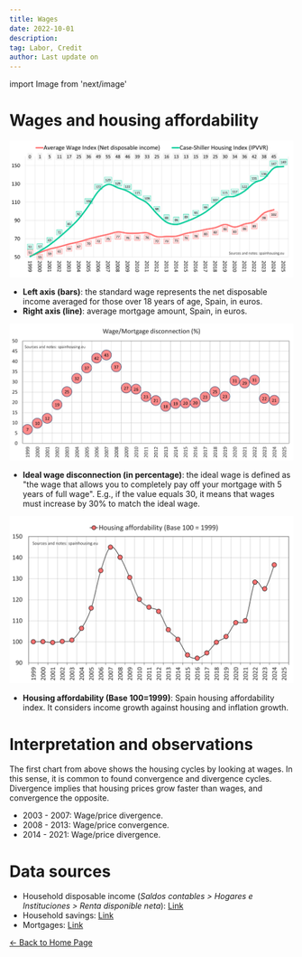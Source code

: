 ```yaml
---
title: Wages
date: 2022-10-01
description:
tag: Labor, Credit
author: Last update on
---
```


import Image from 'next/image'

# Wages and housing affordability

[![Salarios y precio de la vivienda](/images/wageyearly.png)](/images/wageyearly.png)

- **Left axis (bars)**: the standard wage represents the net disposable income averaged for those over 18 years of age, Spain, in euros.
- **Right axis (line)**: average mortgage amount, Spain, in euros.

[![Salario ideal](/images/wageratio.png)](/images/wageratio.png)

- **Ideal wage disconnection (in percentage)**: the ideal wage is defined as "the wage that allows you to completely pay off your mortgage with 5 years of full wage". E.g., if the value equals 30, it means that wages must increase by 30% to match the ideal wage.

[![Acceso a la vivienda](/images/wageaffordability.png)](/images/wageaffordability.png)

- **Housing affordability (Base 100=1999)**: Spain housing affordability index. It considers income growth against housing and inflation growth.

# Interpretation and observations

The first chart from above shows the housing cycles by looking at wages. In this sense, it is common to found convergence and divergence cycles. Divergence implies that housing prices grow faster than wages, and convergence the opposite.

- 2003 - 2007: Wage/price divergence.
- 2008 - 2013: Wage/price convergence.
- 2014 - 2021: Wage/price divergence.

# Data sources

- Household disposable income (_Saldos contables > Hogares e Instituciones > Renta disponible neta_): [Link](https://www.ine.es/jaxiT3/Tabla.htm?t=30906)
- Household savings: [Link](https://www.ine.es/jaxiT3/Tabla.htm?t=30906)
- Mortgages: [Link](https://www.ine.es/dyngs/INEbase/es/operacion.htm?c=Estadistica_C&cid=1254736170236&menu=resultados&idp=1254735576757#!tabs-1254736158259)

<div class="meta-line"><a class="meta-back" href="/">← Back to Home Page</a></div>
